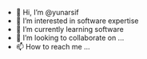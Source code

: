 - 👋 Hi, I’m @yunarsif
- 👀 I’m interested in software expertise
- 🌱 I’m currently learning software
- 💞️ I’m looking to collaborate on ...
- 📫 How to reach me ...

<!---
yunarsif/yunarsif is a ✨ special ✨ repository because its `README.md` (this file) appears on your GitHub profile.
You can click the Preview link to take a look at your changes.
--->
